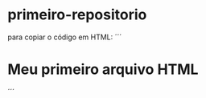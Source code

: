 #   primeiro-repositorio

para copiar o código em HTML:
´´´
<html>
  <h1>Meu primeiro arquivo HTML</h1>
</html>
´´´
